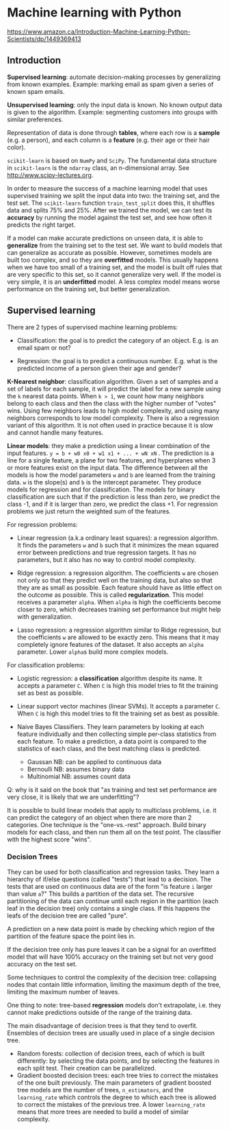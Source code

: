 # Machine learning with Python

https://www.amazon.ca/Introduction-Machine-Learning-Python-Scientists/dp/1449369413

## Introduction

**Supervised learning**: automate decision-making processes by generalizing from known examples. Example: marking email as spam given a series of known spam emails.

**Unsupervised learning**: only the input data is known. No known output data is given to the algorithm. Example: segmenting customers into groups with similar preferences.

Representation of data is done through **tables**, where each row is a **sample** (e.g. a person), and each column is a **feature** (e.g. their age or their hair color).

`scikit-learn` is based on `NumPy` and `SciPy`. The fundamental data structure in `scikit-learn` is the `ndarray` class, an n-dimensional array. See http://www.scipy-lectures.org.

In order to measure the success of a machine learning model that uses supervised training we split the input data into two: the training set, and the test set. The `scikit-learn` function `train_test_split` does this, it shuffles data and splits 75% and 25%. After we trained the model, we can test its **accuracy** by running the model against the test set, and see how often it predicts the right target.

If a model can make accurate predictions on unseen data, it is able to **generalize** from the training set to the test set. We want to build models that can generalize as accurate as possible. However, sometimes models are built too complex, and so they are **overfitted** models. This usually happens when we have too small of a training set, and the model is built off rules that are very specific to this set, so it cannot generalize very well. If the model is very simple, it is an **underfitted** model. A less complex model means worse performance on the training set, but better generalization.

## Supervised learning

There are 2 types of supervised machine learning problems:

- Classification: the goal is to predict the category of an object. E.g. is an email spam or not?

- Regression: the goal is to predict a continuous number. E.g. what is the predicted income of a person given their age and gender?

**K-Nearest neighbor**: classification algorithm. Given a set of samples and a set of labels for each sample, it will predict the label for a new sample using the `k` nearest data points. When `k > 1`, we count how many neighbors belong to each class and then the class with the higher number of "votes" wins. Using few neighbors leads to high model complexity, and using many neighbors corresponds to low model complexity. There is also a regression variant of this algorithm. It is not often used in practice because it is slow and cannot handle many features.

**Linear models**: they make a prediction using a linear combination of the input features. `y = b + w0 x0 + w1 x1 + ... + wN xN` . The prediction is a line for a single feature, a plane for two features, and hyperplanes when 3 or more features exist on the input data. The difference between all the models is how the model parameters `w` and `b` are learned from the training data. `w` is the slope(s) and `b` is the intercept parameter. They produce models for regression and for classification. The models for binary classification are such that if the prediction is less than zero, we predict the class -1, and if it is larger than zero, we predict the class +1. For regression problems we just return the weighted sum of the features.

For regression problems:

- Linear regression (a.k.a ordinary least squares): a regression algorithm. It finds the parameters `w` and `b` such that it minimizes the mean squared error between predictions and true regression targets. It has no parameters, but it also has no way to control model complexity.

- Ridge regression: a regression algorithm. The coefficients `w` are chosen not only so that they predict well on the training data, but also so that they are as small as possible. Each feature should have as little effect on the outcome as possible. This is called **regularization**. This model receives a parameter `alpha`. When `alpha` is high the coefficients become closer to zero, which decreases training set performance but might help with generalization.

- Lasso regression: a regression algorithm similar to Ridge regression, but the coefficients `w` are allowed to be exactly zero. This means that it may completely ignore features of the dataset. It also accepts an `alpha` parameter. Lower `alpha`s build more complex models.

For classification problems:

- Logistic regression: a **classification** algorithm despite its name. It accepts a parameter `C`. When `C` is high this model tries to fit the training set as best as possible.

- Linear support vector machines (linear SVMs). It accepts a parameter `C`. When `C` is high this model tries to fit the training set as best as possible.

- Naive Bayes Classifiers. They learn parameters by looking at each feature individually and then collecting simple per-class statistics from each feature. To make a prediction, a data point is compared to the statistics of each class, and the best matching class is predicted.

    - Gaussan NB: can be applied to continuous data
    - Bernoulli NB: assumes binary data
    - Multinomial NB: assumes count data

Q: why is it said on the book that "as training and test set performance are very close, it is likely that we are underfitting"?

It is possible to build linear models that apply to multiclass problems, i.e. it can predict the category of an object when there are more than 2 categories. One technique is the "one-vs.-rest" approach. Build binary models for each class, and then run them all on the test point. The classifier with the highest score "wins".

### Decision Trees

They can be used for both classification and regression tasks. They learn a hierarchy of if/else questions (called "tests") that lead to a decision. The tests that are used on continuous data are of the form "is feature `i` larger than value `a`?" This builds a partition of the data set. The recursive partitioning of the data can continue until each region in the partition (each leaf in the decision tree) only contains a single class. If this happens the leafs of the decision tree are called "pure".

A prediction on a new data point is made by checking which region of the partition of the feature space the point lies in.

If the decision tree only has pure leaves it can be a signal for an overfitted model that will have 100% accuracy on the training set but not very good accuracy on the test set.

Some techniques to control the complexity of the decision tree: collapsing nodes that contain little information, limiting the maximum depth of the tree, limiting the maximum number of leaves.

One thing to note: tree-based **regression** models don't extrapolate, i.e. they cannot make predictions outside of the range of the training data.

The main disadvantage of decision trees is that they tend to overfit. Ensembles of decision trees are usually used in place of a single decision tree.

- Random forests: collection of decision trees, each of which is built differently: by selecting the data points, and by selecting the features in each split test. Their creation can be parallelized.
- Gradient boosted decision trees: each tree tries to correct the mistakes of the one built previously. The main parameters of gradient boosted tree models are the number of trees, `n_estimators`, and the `learning_rate` which controls the degree to which each tree is allowed to correct the mistakes of the previous tree. A lower `learning_rate` means that more trees are needed to build a model of similar complexity.